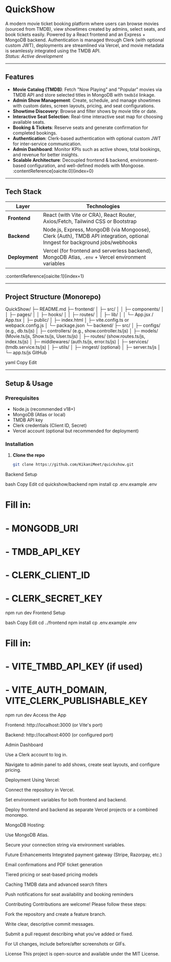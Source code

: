 #  QuickShow

A modern movie ticket booking platform where users can browse movies (sourced from TMDB), view showtimes created by admins, select seats, and book tickets easily. Powered by a React frontend and an Express + MongoDB backend. Authentication is managed through Clerk (with optional custom JWT), deployments are streamlined via Vercel, and movie metadata is seamlessly integrated using the TMDB API.  
_Status: Active development_

---

##  Features

- **Movie Catalog (TMDB)**: Fetch "Now Playing" and "Popular" movies via TMDB API and store selected titles in MongoDB with `tmdbId` linkage.  
- **Admin Show Management**: Create, schedule, and manage showtimes with custom dates, screen layouts, pricing, and seat configurations.  
- **Showtime Discovery**: Browse and filter shows by movie title or date.  
- **Interactive Seat Selection**: Real-time interactive seat map for choosing available seats.  
- **Booking & Tickets**: Reserve seats and generate confirmation for completed bookings.  
- **Authentication**: Clerk-based authentication with optional custom JWT for inter-service communication.  
- **Admin Dashboard**: Monitor KPIs such as active shows, total bookings, and revenue for better insights.  
- **Scalable Architecture**: Decoupled frontend & backend, environment-based configuration, and well-defined models with Mongoose.  
:contentReference[oaicite:0]{index=0}

---

##  Tech Stack

| Layer      | Technologies |
|------------|--------------|
| **Frontend** | React (with Vite or CRA), React Router, Axios/Fetch, Tailwind CSS or Bootstrap |
| **Backend**  | Node.js, Express, MongoDB (via Mongoose), Clerk (Auth), TMDB API integration, optional Inngest for background jobs/webhooks |
| **Deployment** | Vercel (for frontend and serverless backend), MongoDB Atlas, `.env` + Vercel environment variables |
:contentReference[oaicite:1]{index=1}

---

##  Project Structure (Monorepo)

QuickShow/
├─ README.md
├─ frontend/
│ ├─ src/
│ │ ├─ components/
│ │ ├─ pages/
│ │ ├─ hooks/
│ │ ├─ routes/
│ │ ├─ lib/
│ │ └─ App.jsx / App.tsx
│ ├─ public/
│ ├─ index.html
│ ├─ vite.config.ts or webpack.config.js
│ └─ package.json
└─ backend/
├─ src/
│ ├─ configs/ (e.g., db.ts/js)
│ ├─ controllers/ (e.g., show.controller.ts/js)
│ ├─ models/ (Movie.ts/js, Show.ts/js, User.ts/js)
│ ├─ routes/ (show.routes.ts/js, index.ts/js)
│ ├─ middlewares/ (auth.ts/js, error.ts/js)
│ ├─ services/ (tmdb.service.ts/js)
│ ├─ utils/
│ ├─ inngest/ (optional)
│ ├─ server.ts/js
│ └─ app.ts/js
GitHub

yaml
Copy
Edit

---

##  Setup & Usage

###  Prerequisites

- Node.js (recommended v18+)
- MongoDB (Atlas or local)
- TMDB API key
- Clerk credentials (Client ID, Secret)
- Vercel account (optional but recommended for deployment)

###  Installation

1. **Clone the repo**  
   ```bash
   git clone https://github.com/KikaniMeet/quickshow.git
Backend Setup

bash
Copy
Edit
cd quickshow/backend
npm install
cp .env.example .env
# Fill in:
# - MONGODB_URI
# - TMDB_API_KEY
# - CLERK_CLIENT_ID
# - CLERK_SECRET_KEY
npm run dev
Frontend Setup

bash
Copy
Edit
cd ../frontend
npm install
cp .env.example .env
# Fill in:
# - VITE_TMBD_API_KEY (if used)
# - VITE_AUTH_DOMAIN, VITE_CLERK_PUBLISHABLE_KEY
npm run dev
Access the App

Frontend: http://localhost:3000 (or Vite's port)

Backend: http://localhost:4000 (or configured port)

Admin Dashboard

Use a Clerk account to log in.

Navigate to admin panel to add shows, create seat layouts, and configure pricing.

Deployment
Using Vercel:

Connect the repository in Vercel.

Set environment variables for both frontend and backend.

Deploy frontend and backend as separate Vercel projects or a combined monorepo.

MongoDB Hosting:

Use MongoDB Atlas.

Secure your connection string via environment variables.

Future Enhancements
Integrated payment gateway (Stripe, Razorpay, etc.)

Email confirmations and PDF ticket generation

Tiered pricing or seat-based pricing models

Caching TMDB data and advanced search filters

Push notifications for seat availability and booking reminders

Contributing
Contributions are welcome! Please follow these steps:

Fork the repository and create a feature branch.

Write clear, descriptive commit messages.

Submit a pull request describing what you’ve added or fixed.

For UI changes, include before/after screenshots or GIFs.

License
This project is open-source and available under the MIT License.

